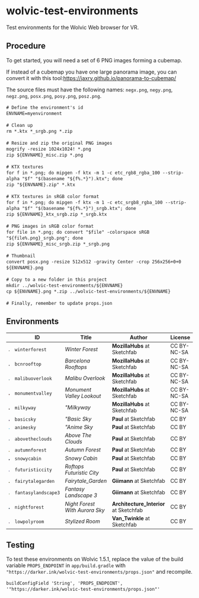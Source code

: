 # wolvic-test-environments

Test environments for the Wolvic Web browser for VR.

## Procedure

To get started, you will need a set of 6 PNG images forming a cubemap.

If instead of a cubemap you have one large panorama image, you can convert it with this tool:https://jaxry.github.io/panorama-to-cubemap/

The source files must have the following names: `negx.png`, `negy.png`, `negz.png`, `posx.png`, `posy.png`, `posz.png`.


```shell
# Define the environment's id
ENVNAME=myenvironment

# Clean up
rm *.ktx *_srgb.png *.zip

# Resize and zip the original PNG images
mogrify -resize 1024x1024! *.png
zip ${ENVNAME}_misc.zip *.png 

# KTX textures
for f in *.png; do mipgen -f ktx -m 1 -c etc_rgb8_rgba_100 --strip-alpha "$f" "$(basename "${f%.*}").ktx"; done
zip "${ENVNAME}.zip" *.ktx

# KTX textures in sRGB color format
for f in *.png; do mipgen -f ktx -m 1 -c etc_srgb8_rgba_100 --strip-alpha "$f" "$(basename "${f%.*}")_srgb.ktx"; done
zip ${ENVNAME}_ktx_srgb.zip *_srgb.ktx

# PNG images in sRGB color format
for file in *.png; do convert "$file" -colorspace sRGB "${file%.png}_srgb.png"; done
zip ${ENVNAME}_misc_srgb.zip *_srgb.png

# Thumbnail
convert posx.png -resize 512x512 -gravity Center -crop 256x256+0+0 ${ENVNAME}.png

# Copy to a new folder in this project
mkdir ../wolvic-test-environments/${ENVNAME}
cp ${ENVNAME}.png *.zip ../wolvic-test-environments/${ENVNAME}

# Finally, remember to update props.json
```

## Environments

|    | ID | Title | Author | License |
| -- | -- | ----- | ------ | ------- |
| ![](winterforest/winterforest.png) | `winterforest` | _Winter Forest_ | **MozillaHubs** at Sketchfab | CC BY-NC-SA |
| ![](bcnrooftop/bcnrooftop.png) | `bcnrooftop` | _Barcelona Rooftops_ | **MozillaHubs** at Sketchfab | CC BY-NC-SA |
| ![](malibuoverlook/malibuoverlook.png) | `malibuoverlook` | _Malibu Overlook_ | **MozillaHubs** at Sketchfab | CC BY-NC-SA |
| ![](monumentvalley/monumentvalley.png) | `monumentvalley` | _Monument Valley Lookout_ | **MozillaHubs** at Sketchfab | CC BY-NC-SA |
| ![](milkyway/milkyway.png) | `milkyway` | _"Milkyway_ | **MozillaHubs** at Sketchfab | CC BY-NC-SA |
| ![](basicsky/basicsky.png) | `basicsky` | _"Basic Sky_ | **Paul** at Sketchfab | CC BY |
| ![](animesky/animesky.png) | `animesky` | _"Anime Sky_ | **Paul** at Sketchfab | CC BY |
| ![](abovetheclouds/abovetheclouds.png) | `abovetheclouds` | _Above The Clouds_ | **Paul** at Sketchfab | CC BY |
| ![](autumnforest/autumnforest.png) | `autumnforest` | _Autumn Forest_ | **Paul** at Sketchfab | CC BY |
| ![](snowycabin/snowycabin.png) | `snowycabin` | _Snowy Cabin_ | **Paul** at Sketchfab | CC BY |
| ![](futuristiccity/futuristiccity.png) | `futuristiccity` | _Roftops Futuristic City_ | **Paul** at Sketchfab | CC BY |
| ![](fairytalegarden/fairytalegarden.png) | `fairytalegarden` | _Fairytale_Garden_ | **Giimann** at Sketchfab | CC BY |
| ![](fantasylandscape3/fantasylandscape3.png) | `fantasylandscape3` | _Fantasy Landscape 3_ | **Giimann** at Sketchfab | CC BY |
| ![](nightforest/nightforest.png) | `nightforest` | _Night Forest With Aurora Sky_ | **Architecture_Interior** at Sketchfab | CC BY |
| ![](lowpolyroom/lowpolyroom.png) | `lowpolyroom` | _Stylized Room_ | **Van_Twinkle** at Sketchfab | CC BY |

## Testing

To test these environments on Wolvic 1.5.1, replace the value of the build variable `PROPS_ENDPOINT` in `app/build.gradle` with `"https://darker.ink/wolvic-test-environments/props.json"` and recompile.

```
buildConfigField 'String', 'PROPS_ENDPOINT', '"https://darker.ink/wolvic-test-environments/props.json"'
```

